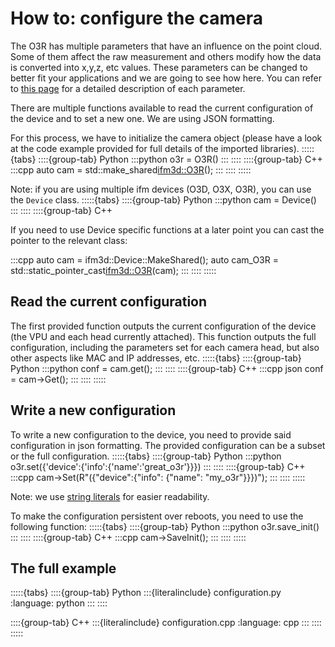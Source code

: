 # How to: configure the camera

The O3R has multiple parameters that have an influence on the point cloud. Some of them affect the raw measurement and others modify how the data is converted into x,y,z, etc values. These parameters can be changed to better fit your applications and we are going to see how here. You can refer to [this page](documentation/O3R/Parameters/parameters:Settings%20Description) for a detailed description of each parameter.

There are multiple functions available to read the current configuration of the device and to set a new one. We are using JSON formatting.

For this process, we have to initialize the camera object (please have a look at the code example provided for full details of the imported libraries).
:::::{tabs}
::::{group-tab} Python
:::python
o3r = O3R()
:::
::::
::::{group-tab} C++
:::cpp
auto cam = std::make_shared<ifm3d::O3R>();
:::
::::
:::::

Note: if you are using multiple ifm devices (O3D, O3X, O3R), you can use the `Device` class.
:::::{tabs}
::::{group-tab} Python
:::python
cam = Device()
:::
::::
::::{group-tab} C++

If you need to use Device specific functions at a later point you can cast the pointer to the relevant class:

:::cpp
auto cam = ifm3d::Device::MakeShared();
auto cam_O3R = std::static_pointer_cast<ifm3d::O3R>(cam);
:::
::::
:::::

## Read the current configuration

The first provided function outputs the current configuration of the device (the VPU and each head currently attached). This function outputs the full configuration, including the parameters set for each camera head, but also other aspects like MAC and IP addresses, etc.
:::::{tabs}
::::{group-tab} Python
:::python
conf = cam.get();
:::
::::
::::{group-tab} C++
:::cpp
json conf = cam->Get();
:::
::::
:::::

## Write a new configuration

To write a new configuration to the device, you need to provide said configuration in json formatting. The provided configuration can be a subset or the full configuration.
:::::{tabs}
::::{group-tab} Python
:::python
o3r.set({'device':{'info':{'name':'great_o3r'}}})
:::
::::
::::{group-tab} C++
:::cpp
cam->Set(R"({"device":{"info": {"name": "my_o3r"}}})");
:::
::::
:::::

Note: we use [string literals](https://en.cppreference.com/w/cpp/language/string_literal) for easier readability.

To make the configuration persistent over reboots, you need to use the following function:
:::::{tabs}
::::{group-tab} Python
:::python
o3r.save_init()
:::
::::
::::{group-tab} C++
:::cpp
cam->SaveInit();
:::
::::
:::::

## The full example
:::::{tabs}
::::{group-tab} Python
:::{literalinclude} configuration.py
:language: python
:::
::::

::::{group-tab} C++
:::{literalinclude} configuration.cpp
:language: cpp
:::
::::
:::::